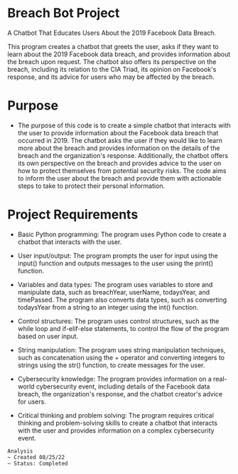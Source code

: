 # Breach Bot Project
 A Chatbot That Educates Users About the 2019 Facebook Data Breach.

This program creates a chatbot that greets the user, asks if they want to learn about the 2019 Facebook data breach, and provides information about the breach upon request. The chatbot also offers its perspective on the breach, including its relation to the CIA Triad, its opinion on Facebook's response, and its advice for users who may be affected by the breach. 
# Purpose
* The purpose of this code is to create a simple chatbot that interacts with the user to provide information about the Facebook data breach that occurred in 2019. The chatbot asks the user if they would like to learn more about the breach and provides information on the details of the breach and the organization's response. Additionally, the chatbot offers its own perspective on the breach and provides advice to the user on how to protect themselves from potential security risks. The code aims to inform the user about the breach and provide them with actionable steps to take to protect their personal information.

# Project Requirements
* Basic Python programming: The program uses Python code to create a chatbot that interacts with the user.

* User input/output: The program prompts the user for input using the input() function and outputs messages to the user using the print() function.

* Variables and data types: The program uses variables to store and manipulate data, such as breachYear, userName, todaysYear, and timePassed. The program also converts data types, such as converting todaysYear from a string to an integer using the int() function.

* Control structures: The program uses control structures, such as the while loop and if-elif-else statements, to control the flow of the program based on user input.

* String manipulation: The program uses string manipulation techniques, such as concatenation using the + operator and converting integers to strings using the str() function, to create messages for the user.

* Cybersecurity knowledge: The program provides information on a real-world cybersecurity event, including details of the Facebook data breach, the organization's response, and the chatbot creator's advice for users.

* Critical thinking and problem solving: The program requires critical thinking and problem-solving skills to create a chatbot that interacts with the user and provides information on a complex cybersecurity event.
```
Analysis
~ Created 08/25/22
~ Status: Completed
